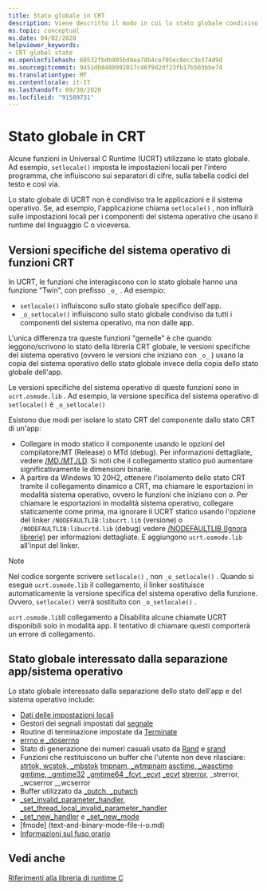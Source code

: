 ```yaml
---
title: Stato globale in CRT
description: Viene descritto il modo in cui lo stato globale condiviso viene gestito in Microsoft Universal C Runtime.
ms.topic: conceptual
ms.date: 04/02/2020
helpviewer_keywords:
- CRT global state
ms.openlocfilehash: 60532fbdb905bd8ea78b4ce705ec8ecc3e374d9d
ms.sourcegitcommit: 9451db8480992017c46f9d2df23fb17b503bbe74
ms.translationtype: MT
ms.contentlocale: it-IT
ms.lasthandoff: 09/30/2020
ms.locfileid: "91589731"
---
```

# <a name="global-state-in-the-crt"></a>Stato globale in CRT

Alcune funzioni in Universal C Runtime (UCRT) utilizzano lo stato globale. Ad esempio, `setlocale()` imposta le impostazioni locali per l'intero programma, che influiscono sui separatori di cifre, sulla tabella codici del testo e così via.

Lo stato globale di UCRT non è condiviso tra le applicazioni e il sistema operativo. Se, ad esempio, l'applicazione chiama `setlocale()` , non influirà sulle impostazioni locali per i componenti del sistema operativo che usano il runtime del linguaggio C o viceversa.

## <a name="os-specific-versions-of-crt-functions"></a>Versioni specifiche del sistema operativo di funzioni CRT

In UCRT, le funzioni che interagiscono con lo stato globale hanno una funzione "Twin", con prefisso `_o_` . Ad esempio:

- `setlocale()` influiscono sullo stato globale specifico dell'app.
- `_o_setlocale()` influiscono sullo stato globale condiviso da tutti i componenti del sistema operativo, ma non dalle app.

L'unica differenza tra queste funzioni "gemelle" è che quando leggono/scrivono lo stato della libreria CRT globale, le versioni specifiche del sistema operativo (ovvero le versioni che iniziano con `_o_` ) usano la copia del sistema operativo dello stato globale invece della copia dello stato globale dell'app.

Le versioni specifiche del sistema operativo di queste funzioni sono in `ucrt.osmode.lib` . Ad esempio, la versione specifica del sistema operativo di `setlocale()` è `_o_setlocale()`

Esistono due modi per isolare lo stato CRT del componente dallo stato CRT di un'app:

- Collegare in modo statico il componente usando le opzioni del compilatore/MT (Release) o MTd (debug). Per informazioni dettagliate, vedere [/MD,/MT,/LD](../build/reference/md-mt-ld-use-run-time-library.md). Si noti che il collegamento statico può aumentare significativamente le dimensioni binarie.
- A partire da Windows 10 20H2, ottenere l'isolamento dello stato CRT tramite il collegamento dinamico a CRT, ma chiamare le esportazioni in modalità sistema operativo, ovvero le funzioni che iniziano con _o_. Per chiamare le esportazioni in modalità sistema operativo, collegare staticamente come prima, ma ignorare il UCRT statico usando l'opzione del linker `/NODEFAULTLIB:libucrt.lib` (versione) o `/NODEFAULTLIB:libucrtd.lib` (debug) vedere [/NODEFAULTLIB (Ignora librerie)](../build/reference/nodefaultlib-ignore-libraries.md) per informazioni dettagliate. E aggiungono `ucrt.osmode.lib` all'input del linker.

> [!Note]
> Nel codice sorgente scrivere `setlocale()` , non `_o_setlocale()` . Quando si esegue `ucrt.osmode.lib` il collegamento, il linker sostituisce automaticamente la versione specifica del sistema operativo della funzione. Ovvero, `setlocale()` verrà sostituito con `_o_setlocale()` .

`ucrt.osmode.lib`Il collegamento a Disabilita alcune chiamate UCRT disponibili solo in modalità app. Il tentativo di chiamare questi comporterà un errore di collegamento.

## <a name="global-state-affected-by-appos-separation"></a>Stato globale interessato dalla separazione app/sistema operativo

Lo stato globale interessato dalla separazione dello stato dell'app e del sistema operativo include:

- [Dati delle impostazioni locali](locale.md)
- Gestori dei segnali impostati dal [segnale](reference/signal.md)
- Routine di terminazione impostate da [Terminate](reference/set-terminate-crt.md)
- [errno e _doserrno](errno-doserrno-sys-errlist-and-sys-nerr.md)
- Stato di generazione dei numeri casuali usato da [Rand](reference/rand.md) e [srand](reference/srand.md)
- Funzioni che restituiscono un buffer che l'utente non deve rilasciare: [strtok, wcstok, _mbstok](reference/strtok-strtok-l-wcstok-wcstok-l-mbstok-mbstok-l.md) [tmpnam, _wtmpnam](reference/tempnam-wtempnam-tmpnam-wtmpnam.md) [asctime, _wasctime](reference/asctime-wasctime.md) [gmtime, _gmtime32](reference/gmtime-gmtime32-gmtime64.md) [_gmtime64 _fcvt _ecvt](reference/fcvt.md) [_ecvt](reference/ecvt.md) [strerror,](reference/strerror-strerror-wcserror-wcserror.md) _strerror, _wcserror __wcserror
- Buffer utilizzato da [_putch, _putwch](reference/putch-putwch.md)
- [_set_invalid_parameter_handler, _set_thread_local_invalid_parameter_handler](reference/set-invalid-parameter-handler-set-thread-local-invalid-parameter-handler.md)
- [_set_new_handler](reference/set-new-handler.md) e [_set_new_mode](reference/set-new-mode.md)
- [fmode] (text-and-binary-mode-file-i-o.md)
- [Informazioni sul fuso orario](time-management.md)

## <a name="see-also"></a>Vedi anche

[Riferimenti alla libreria di runtime C](c-run-time-library-reference.md)
